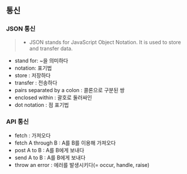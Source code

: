 ## 통신

### JSON 통신

> - JSON stands for JavaScript Object Notation. It is used to store and transfer data.

- stand for: ~을 의미하다
- notation: 표기법
- store : 저장하다
- transfer : 전송하다
- pairs separated by a colon : 콜론으로 구분된 쌍
- enclosed within : 괄호로 둘러싸인
- dot notation : 점 표기법

### API 통신

- fetch : 가져오다
- fetch A through B : A를 B를 이용해 가져오다
- post A to B : A를 B에게 보내다
- send A to B : A를 B에게 보내다
- throw an error : 에러를 발생시키다(= occur, handle, raise)
